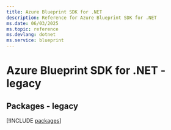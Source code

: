 ```yaml
---
title: Azure Blueprint SDK for .NET
description: Reference for Azure Blueprint SDK for .NET
ms.date: 06/03/2025
ms.topic: reference
ms.devlang: dotnet
ms.service: blueprint
---
```

# Azure Blueprint SDK for .NET - legacy
## Packages - legacy
[!INCLUDE [packages](blueprint-index.md)]